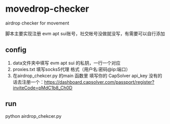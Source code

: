 # movedrop-checker
airdrop checker for movement

脚本主要实现注册 evm apt sui账号，社交帐号没做就没写，有需要可以自行添加

## config

1.  data文件夹中填写 evm apt sui 的私钥，一行一个对应
2.  proxies.txt 填写socks5代理   格式（用户名:密码@ip:端口）
3.  在airdrop_chekcer.py 的main 函数里 填写你的 CapSolver api_key  没有的话去注册一个：https://dashboard.capsolver.com/passport/register?inviteCode=pMdC1b8_Ch0D

## run

python airdrop_chekcer.py
